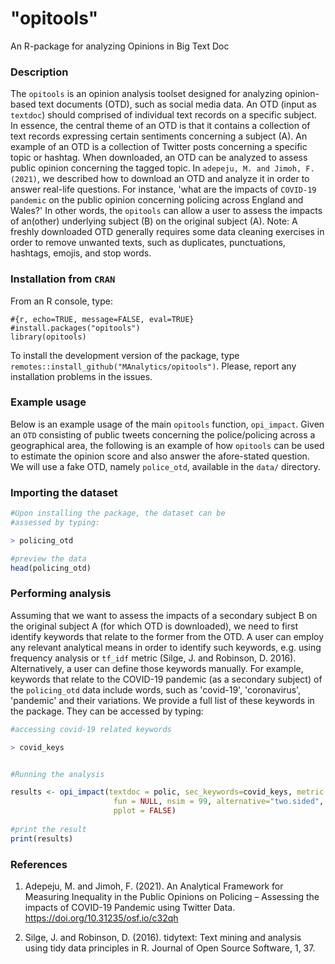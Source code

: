# "opitools"

An R-package for analyzing Opinions in Big Text Doc

### Description

The `opitools` is an opinion analysis toolset designed for analyzing opinion-based text documents (OTD), such as social media data. An OTD (input as `textdoc`) should comprised of individual text records on a specific subject. In essence, the central theme of an OTD is that it contains a collection of text records expressing certain sentiments concerning a subject (A). An example of an OTD is a collection of Twitter posts concerning a specific topic or hashtag. When downloaded, an OTD can be analyzed to assess public opinion concerning the tagged topic. In `adepeju, M. and Jimoh, F. (2021)`, we described how to download an OTD and analyze it in order to answer real-life questions. For instance, 'what are the impacts of `COVID-19 pandemic` on the public opinion concerning policing across England and Wales?' In other words, the `opitools` can allow a user to assess the impacts of an(other) underlying subject (B) on the original subject (A). Note: A freshly downloaded OTD generally requires some data cleaning exercises in order to remove unwanted texts, such as duplicates, punctuations, hashtags, emojis, and stop words.

### Installation from `CRAN`

From an R console, type:

```{r, eval=TRUE}
#{r, echo=TRUE, message=FALSE, eval=TRUE}
#install.packages("opitools")
library(opitools)

```

To install the development version of the package, type
`remotes::install_github("MAnalytics/opitools")`. Please, report any
installation problems in the issues.

### Example usage

Below is an example usage of the main `opitools` function, `opi_impact`. Given an `OTD` consisting of public tweets concerning the police/policing across a geographical area, the following is an example of how `opitools` can be used to estimate the opinion score and also answer the afore-stated question. We will use a fake OTD, namely `police_otd`, available in the `data/` directory.

### Importing the dataset

```r
#Upon installing the package, the dataset can be 
#assessed by typing:

> policing_otd

#preview the data
head(policing_otd)

```

### Performing analysis

Assuming that we want to assess the impacts of a secondary subject B on the original subject A (for which OTD is downloaded), we need to first identify keywords that relate to the former from the OTD. A user can employ any relevant analytical means in order to identify such keywords, e.g. using frequency analysis or `tf_idf` metric (Silge, J. and Robinson, D. 2016). Alternatively, a user can define those keywords manually. For example, keywords that relate to the COVID-19 pandemic (as a secondary subject) of the `policing_otd` data include words, such as 'covid-19', 'coronavirus', 'pandemic' and their variations. We provide a full list of these keywords in the package. They can be accessed by typing:

```r
#accessing covid-19 related keywords

> covid_keys 

```

```r

#Running the analysis

results <- opi_impact(textdoc = polic, sec_keywords=covid_keys, metric = 1,
                       fun = NULL, nsim = 99, alternative="two.sided",
                       pplot = FALSE)
                       
#print the result
print(results)

```

### References
1. Adepeju, M. and Jimoh, F. (2021). An Analytical Framework for Measuring Inequality in the Public Opinions on Policing – Assessing the impacts of COVID-19 Pandemic using Twitter Data. https://doi.org/10.31235/osf.io/c32qh


2. Silge, J. and Robinson, D. (2016). tidytext: Text mining and analysis using tidy data principles in R. Journal of Open Source Software, 1, 37.
